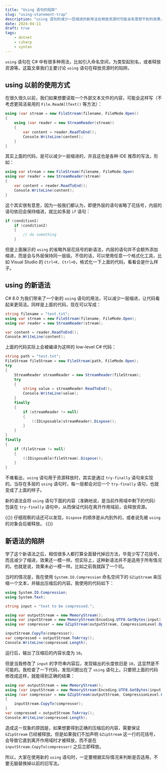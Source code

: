 ```yaml
---
title: "Using 语句的陷阱"
slug: "using-statement-trap"
description: "using 语句的减少一层缩进的新用法在释放资源时可能会有意想不到的效果，不能无脑使用。"
date: 2024-04-11
draft: true
tags:
    - dotnet
    - csharp
    - syntax
---
```


`using` 语句在 C# 中有很多种用法，比如引入命名空间，为类型起别名，或者释放资源等。这篇文章我们主要讨论 `using` 语句在释放资源时的陷阱。

## using 以前的使用方式

在很久很久以前，我们如果想要读取一个外部文本文件的内容，可能会这样写（不考虑更简洁易用的 `File.ReadAllText()` 等方法）：

```csharp
using (var stream = new FileStream(filename, FileMode.Open))
{
    using (var reader = new StreamReader(stream))
    {
        var content = reader.ReadToEnd();
        Console.WriteLine(content);
    }
}
```

其实上面的代码，是可以减少一层缩进的，并且这也是各种 IDE 推荐的写法，形如：

```csharp
using var stream = new FileStream(filename, FileMode.Open)
using var reader = new StreamReader(stream)
{
    var content = reader.ReadToEnd();
    Console.WriteLine(content);
}
```

这个其实很有意思，因为一般我们都认为，即便外层的语句省略了花括号，内层的语句依旧会保持缩进，就比如多层 `if` 语句：

```csharp
if (condition1)
    if (condition2)
    {
        // do something
    }
```

但是上面展示的 `using` 的省略外层花括号的新语法，内层的语句并不会额外添加缩进，而是会与外层保持同一层级。不信的话，可以使用任意一个格式化工具，比如 Visual Studio 的 `Ctrl+K, Ctrl+D`，格式化一下上面的代码，看看会是什么样子。

## using 的新语法

C# 8.0 为我们带来了一个新的 `using` 语句的用法，可以减少一层缩进，让代码看起来更简洁。同样是上面的代码，现在可以写成：

```csharp
string filename = "test.txt";
using var stream = new FileStream(filename, FileMode.Open);
using var reader = new StreamReader(stream);

var content = reader.ReadToEnd();
Console.WriteLine(content);
```

上面的代码实际上会被编译为这样的 low-level C# 代码：

```csharp
string path = "test.txt";
FileStream fileStream = new FileStream(path, FileMode.Open);
try
{
    StreamReader streamReader = new StreamReader(fileStream);
    try
    {
        string value = streamReader.ReadToEnd();
        Console.WriteLine(value);
    }
    finally
    {
        if (streamReader != null)
        {
            ((IDisposable)streamReader).Dispose();
        }
    }
}
finally
{
    if (fileStream != null)
    {
        ((IDisposable)fileStream).Dispose();
    }
}
```

不难看出，`using` 语句用于资源释放时，其实是通过 `try-finally` 语句来实现的。当存在多层的 `using` 语句时，每一层都会对应一个 `try-finally` 语句，也就变成了上面的样子。

新的语法会将 `using` 语句下面的内容（准确地说，是当前作用域中剩下的代码）包装在 `try-finally` 语句中，从而保证代码在离开作用域前，会释放资源。

{{<notice info>}}
仔细观察的话还可以发现，`Dispose` 的顺序是从内到外的，或者说先被 `using` 的对象会后被释放。
{{</notice>}}

## 新语法的陷阱

学了这个新语法之后，相信很多人都打算全面替代掉旧方法，毕竟少写了花括号，而且减少了缩进，效果还一模一样。但实际上，这种新语法并不是适用于所有情况的。也就是说，效果未必一模一样。比如之前我就踩了一个坑。

当时的情况是，我在使用 `System.IO.Compression` 命名空间下的 `GZipStream` 来压缩一个文本，并输出压缩后的内容。我使用的代码如下：

```csharp
using System.IO.Compression;
using System.Text;

string input = "text to be compressed.";

using var outputStream = new MemoryStream();
using var inputStream = new MemoryStream(Encoding.UTF8.GetBytes(input));
using var compressor = new GZipStream(outputStream, CompressionLevel.Optimal);

inputStream.CopyTo(compressor);
var compressed = outputStream.ToArray();
Console.WriteLine(compressed.Length);
```

运行后，输出了压缩后的内容长度为 `10`。

但是当我修改了 `input` 的字符串内容后，发现输出的长度依旧是 `10`，这显然是不可能的。我检查了一下代码，发现问题出在了 `using` 语句上。只要把上面的代码修改成这样，就能得到正确的结果：

```csharp
using var outputStream = new MemoryStream();
using (var inputStream = new MemoryStream(Encoding.UTF8.GetBytes(input)))
using (var compressor = new GZipStream(outputStream, CompressionLevel.Optimal))
{
    inputStream.CopyTo(compressor);
}
var compressed = outputStream.ToArray();
Console.WriteLine(compressed.Length);
```

造成这一现象的原因是，如果想要得到正确的压缩后的内容，需要保证 `GZipStream` 已经被释放。但是如果我们不加声明 `GZipStream` 这一行的花括号，会导致它直到离开作用域时才被释放，而不是在 `inputStream.CopyTo(compressor)` 之后立即释放。

所以，大家在使用新的 `using` 语句时，一定要根据实际情况来判断是否适用，不要无脑替换掉以前的旧写法。